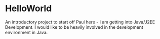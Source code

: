 # HelloWorld
An introductory project to start off
Paul here - I am getting into Java/J2EE Development.
I would like to be heavily involved in the development environment in Java.
